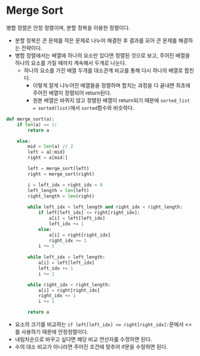 # Merge Sort

병합 정렬은 안정 정렬이며, 분할 정복을 이용한 정렬이다.

- 분할 정복은 큰 문제를 작은 문제로 나누어 해결한 후 결과를 모아 큰 문제를 해결하는 전략이다.
- 병합 정렬에서는 배열에 하나의 요소만 있다면 정렬된 것으로 보고, 주어진 배열을 하나의 요소를 가질 때까지 계속해서 두개로 나눈다.
  - 하나의 요소를 가진 배열 두개를 대소관계 비교를 통해 다시 하나의 배열로 합친다.
    - 이렇게 잘게 나누어진 배열들을 정렬하며 합치는 과정을 다 끝내면 최초에 주어진 배열이 정렬되어 return된다.
    - 원본 배열은 바뀌지 않고 정렬된 배열이 return되기 때문에 `sorted_list = sorted(list)`에서 `sorted`함수와 비슷하다.



```python
def merge_sort(a):
    if len(a) == 1:
        return a

    else:
        mid = len(a) // 2
        left = a[:mid]
        right = a[mid:]

        left = merge_sort(left)
        right = merge_sort(right)

        i = left_idx = right_idx = 0
        left_length = len(left)
        right_length = len(right)
        
        while left_idx < left_length and right_idx < right_length:
            if left[left_idx] <= right[right_idx]:
                a[i] = left[left_idx]
                left_idx += 1
            else:
                a[i] = right[right_idx]
                right_idx += 1
            i += 1
            
        while left_idx < left_length:
            a[i] = left[left_idx]
            left_idx += 1
            i += 1

        while right_idx < right_length:
            a[i] = right[right_idx]
            right_idx += 1
            i += 1

        return a
```

- 요소의 크기를 비교하는 `if left[left_idx] <= right[right_idx]:`문에서 <=를 사용하기 때문에 안정정렬이다. 
- 내림차순으로 바꾸고 싶다면 해당 비교 연산자를 수정하면 된다.
- 수의 대소 비교가 아니라면 주어진 조건에 맞추어 if문을 수정하면 된다.







